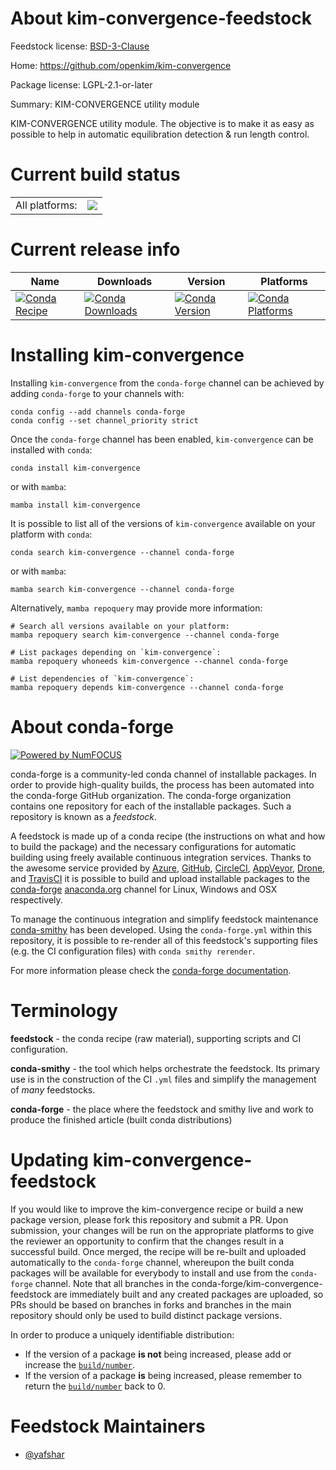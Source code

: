 About kim-convergence-feedstock
===============================

Feedstock license: [BSD-3-Clause](https://github.com/conda-forge/kim-convergence-feedstock/blob/main/LICENSE.txt)

Home: https://github.com/openkim/kim-convergence

Package license: LGPL-2.1-or-later

Summary: KIM-CONVERGENCE utility module

KIM-CONVERGENCE utility module.
The objective is to make it as easy as possible to help in automatic
equilibration detection & run length control.


Current build status
====================


<table><tr><td>All platforms:</td>
    <td>
      <a href="https://dev.azure.com/conda-forge/feedstock-builds/_build/latest?definitionId=13452&branchName=main">
        <img src="https://dev.azure.com/conda-forge/feedstock-builds/_apis/build/status/kim-convergence-feedstock?branchName=main">
      </a>
    </td>
  </tr>
</table>

Current release info
====================

| Name | Downloads | Version | Platforms |
| --- | --- | --- | --- |
| [![Conda Recipe](https://img.shields.io/badge/recipe-kim--convergence-green.svg)](https://anaconda.org/conda-forge/kim-convergence) | [![Conda Downloads](https://img.shields.io/conda/dn/conda-forge/kim-convergence.svg)](https://anaconda.org/conda-forge/kim-convergence) | [![Conda Version](https://img.shields.io/conda/vn/conda-forge/kim-convergence.svg)](https://anaconda.org/conda-forge/kim-convergence) | [![Conda Platforms](https://img.shields.io/conda/pn/conda-forge/kim-convergence.svg)](https://anaconda.org/conda-forge/kim-convergence) |

Installing kim-convergence
==========================

Installing `kim-convergence` from the `conda-forge` channel can be achieved by adding `conda-forge` to your channels with:

```
conda config --add channels conda-forge
conda config --set channel_priority strict
```

Once the `conda-forge` channel has been enabled, `kim-convergence` can be installed with `conda`:

```
conda install kim-convergence
```

or with `mamba`:

```
mamba install kim-convergence
```

It is possible to list all of the versions of `kim-convergence` available on your platform with `conda`:

```
conda search kim-convergence --channel conda-forge
```

or with `mamba`:

```
mamba search kim-convergence --channel conda-forge
```

Alternatively, `mamba repoquery` may provide more information:

```
# Search all versions available on your platform:
mamba repoquery search kim-convergence --channel conda-forge

# List packages depending on `kim-convergence`:
mamba repoquery whoneeds kim-convergence --channel conda-forge

# List dependencies of `kim-convergence`:
mamba repoquery depends kim-convergence --channel conda-forge
```


About conda-forge
=================

[![Powered by
NumFOCUS](https://img.shields.io/badge/powered%20by-NumFOCUS-orange.svg?style=flat&colorA=E1523D&colorB=007D8A)](https://numfocus.org)

conda-forge is a community-led conda channel of installable packages.
In order to provide high-quality builds, the process has been automated into the
conda-forge GitHub organization. The conda-forge organization contains one repository
for each of the installable packages. Such a repository is known as a *feedstock*.

A feedstock is made up of a conda recipe (the instructions on what and how to build
the package) and the necessary configurations for automatic building using freely
available continuous integration services. Thanks to the awesome service provided by
[Azure](https://azure.microsoft.com/en-us/services/devops/), [GitHub](https://github.com/),
[CircleCI](https://circleci.com/), [AppVeyor](https://www.appveyor.com/),
[Drone](https://cloud.drone.io/welcome), and [TravisCI](https://travis-ci.com/)
it is possible to build and upload installable packages to the
[conda-forge](https://anaconda.org/conda-forge) [anaconda.org](https://anaconda.org/)
channel for Linux, Windows and OSX respectively.

To manage the continuous integration and simplify feedstock maintenance
[conda-smithy](https://github.com/conda-forge/conda-smithy) has been developed.
Using the ``conda-forge.yml`` within this repository, it is possible to re-render all of
this feedstock's supporting files (e.g. the CI configuration files) with ``conda smithy rerender``.

For more information please check the [conda-forge documentation](https://conda-forge.org/docs/).

Terminology
===========

**feedstock** - the conda recipe (raw material), supporting scripts and CI configuration.

**conda-smithy** - the tool which helps orchestrate the feedstock.
                   Its primary use is in the construction of the CI ``.yml`` files
                   and simplify the management of *many* feedstocks.

**conda-forge** - the place where the feedstock and smithy live and work to
                  produce the finished article (built conda distributions)


Updating kim-convergence-feedstock
==================================

If you would like to improve the kim-convergence recipe or build a new
package version, please fork this repository and submit a PR. Upon submission,
your changes will be run on the appropriate platforms to give the reviewer an
opportunity to confirm that the changes result in a successful build. Once
merged, the recipe will be re-built and uploaded automatically to the
`conda-forge` channel, whereupon the built conda packages will be available for
everybody to install and use from the `conda-forge` channel.
Note that all branches in the conda-forge/kim-convergence-feedstock are
immediately built and any created packages are uploaded, so PRs should be based
on branches in forks and branches in the main repository should only be used to
build distinct package versions.

In order to produce a uniquely identifiable distribution:
 * If the version of a package **is not** being increased, please add or increase
   the [``build/number``](https://docs.conda.io/projects/conda-build/en/latest/resources/define-metadata.html#build-number-and-string).
 * If the version of a package **is** being increased, please remember to return
   the [``build/number``](https://docs.conda.io/projects/conda-build/en/latest/resources/define-metadata.html#build-number-and-string)
   back to 0.

Feedstock Maintainers
=====================

* [@yafshar](https://github.com/yafshar/)

